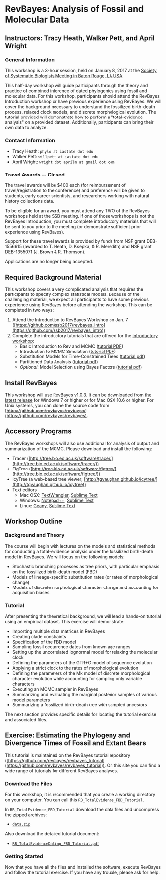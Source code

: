 # RevBayes: Analysis of Fossil and Molecular Data

## Instructors: Tracy Heath, Walker Pett, and April Wright

### General Information
This workshop is a 3-hour session, held on January 8, 2017 at the [Society of Systematic Biologists Meeting in Baton Rouge, LA USA](https://ssb2017.github.io/). 

This half-day workshop will guide participants through the theory and practice of combined inference of dated phylogenies using fossil and molecular data. For this workshop, participants should attend the RevBayes Introduction workshop or have previous experience using RevBayes. We will cover the background necessary to understand the fossilized birth-death process, relaxed clock models, and discrete morphological evolution. The tutorial provided will demonstrate how to perform a "total-evidence analysis" on a provided dataset. Additionally, participants can bring their own data to analyze.  

### Contact Information

* Tracy Heath: `phylo at iastate dot edu`
* Walker Pett: `willpett at iastate dot edu`
* April Wright: `wright dot aprilm at gmail dot com`

### Travel Awards -- Closed

The travel awards will be $400 each (for reimbursement of travel/registration to the conference) and preference will be given to students, early career scientists, and researchers working with natural history collections data.

To be eligible for an award, you must attend any TWO of the RevBayes workshops held at the SSB meeting. If one of those workshops is not the RevBayes Introduction, you must complete introductory materials that will be sent to you prior to the meeting (or demonstrate sufficient prior experience using RevBayes). 

Support for these travel awards is provided by funds from NSF grant DEB-1556615 (awarded to T. Heath, D. Ksepka, & R. Meredith) and NSF grant DEB-1355071 (J. Brown & R. Thomson).

Applications are no longer being accepted.

## Required Background Material

This workshop covers a very complicated analysis that requires the participants to specify complex statistical models. Because of the challenging material, we expect all participants to have some previous experience using RevBayes before attending the workshop. This can be completed in two ways:

1. Attend the Introduction to RevBayes Workshop on Jan. 7 ([https://github.com/ssb2017/revbayes_intro](https://github.com/ssb2017/revbayes_intro))
2. Complete the introductory tutorials that are offered for the [introductory workshop](https://github.com/ssb2017/revbayes_intro):
	* Basic Introduction to Rev and MCMC ([tutorial PDF](https://github.com/ssb2017/revbayes_intro/blob/master/tutorials/RB_Basics_Tutorial.pdf))
	* Introduction to MCMC Simulation ([tutorial PDF](https://github.com/revbayes/revbayes_tutorial/blob/master/tutorial_TeX/RB_MCMC_Intro_Tutorial/RB_MCMC_Intro_Tutorial.pdf))
	* Substitution Models for Time-Constrained Trees ([tutorial pdf](https://github.com/ssb2017/revbayes_intro/blob/master/tutorials/RB_CTMC_Tutorial.pdf))
	* Partitioned Data Analysis ([tutorial pdf](https://github.com/ssb2017/revbayes_intro/blob/master/tutorials/RB_Partition_Tutorial.pdf))
	* *Optional*: Model Selection using Bayes Factors ([tutorial pdf](https://github.com/ssb2017/revbayes_intro/blob/master/tutorials/RB_BayesFactor_Tutorial.pdf))


## Install RevBayes

This workshop will use RevBayes v1.0.3. It can be downloaded from [the latest release](https://github.com/revbayes/revbayes/releases/tag/v1.0.3-release) for Windows 7 or higher or for Mac OSX 10.6 or higher. For Unix systems, you can clone the source code from [https://github.com/revbayes/revbayes](https://github.com/revbayes/revbayes).

## Accessory Programs

The RevBayes workshops will also use additional for analysis of output and summarization of the MCMC. Please download and install the following:

* Tracer ([http://tree.bio.ed.ac.uk/software/tracer/](http://tree.bio.ed.ac.uk/software/tracer/))
* FigTree ([http://tree.bio.ed.ac.uk/software/figtree/](http://tree.bio.ed.ac.uk/software/figtree/))
* IcyTree (a web-based tree viewer; [http://tgvaughan.github.io/icytree/](http://tgvaughan.github.io/icytree))
* Text editors
	* Mac OSX: [TextWrangler](http://www.barebones.com/products/TextWrangler/), [Sublime Text](https://www.sublimetext.com/)
	* Windows: [Notepad++](https://notepad-plus-plus.org/), [Sublime Text](https://www.sublimetext.com/)
	* Linux: [Geany](https://www.geany.org/), [Sublime Text](https://www.sublimetext.com/)

## Workshop Outline
### Background and Theory
The course will begin with lectures on the models and statistical methods for conducting a total-evidence analysis under the fossilized birth-death model in RevBayes. We will focus on the following models:

* Stochastic branching processes as tree priors, with particular emphasis on the fossilized birth-death model (FBD)
* Models of lineage-specific substitution rates (or rates of morphological change)
* Models of discrete morphological character change and accounting for acquisition biases

### Tutorial
After presenting the theoretical background, we will lead a hands-on tutorial using an empirical dataset. This exercise will demonstrate:

* Importing multiple data matrices in RevBayes
* Creating clade constraints
* Specification of the FBD model
* Sampling fossil occurrence dates from known age ranges
* Setting up the uncorrelated lognormal model for relaxing the molecular clock
* Defining the parameters of the GTR+G model of sequence evolution
* Applying a strict clock to the rates of morphological evolution
* Defining the parameters of the Mk model of discrete morphological character evolution while accounting for sampling only variable characters
* Executing an MCMC sampler in RevBayes
* Summarizing and evaluating the marginal posterior samples of various model parameters
* Summarizing a fossilized birth-death tree with sampled ancestors

The next section provides specific details for locating the tutorial exercise and associated files.

## Exercise: Estimating the Phylogeny and Divergence Times of Fossil and Extant Bears

This tutorial is maintained on the RevBayes tutorial repository ([https://github.com/revbayes/revbayes_tutorial](https://github.com/revbayes/revbayes_tutorial)). On this site you can find a wide range of tutorials for different RevBayes analyses. 

### Download the Files

For this workshop, it is recommended that you create a working directory on your computer. You can call this `RB_TotalEvidence_FBD_Tutorial`.

In `RB_TotalEvidence_FBD_Tutorial` download the data files and uncompress the zipped archives:

* [`data.zip`](https://github.com/revbayes/revbayes_tutorial/raw/master/RB_TotalEvidenceDating_FBD_Tutorial/data.zip) 

Also download the detailed tutorial document:

* [`RB_TotalEvidenceDating_FBD_Tutorial.pdf`](https://github.com/revbayes/revbayes_tutorial/raw/master/tutorial_TeX/RB_TotalEvidenceDating_FBD_Tutorial/RB_TotalEvidenceDating_FBD_Tutorial.pdf) 

### Getting Started

Now that you have all the files and installed the software, execute RevBayes and follow the tutorial exercise. If you have any trouble, please ask for help. 